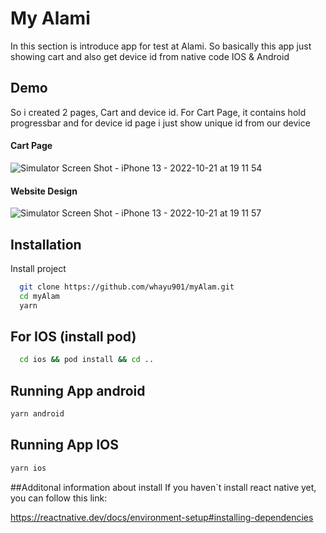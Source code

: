 # My Alami

In this section is introduce app for test at Alami. So basically this app just showing cart and also get device id from native code IOS & Android

## Demo

So i created 2 pages, Cart and device id. For Cart Page, it contains hold progressbar and for device id page i just show unique id from our device

#### Cart Page

![Simulator Screen Shot - iPhone 13 - 2022-10-21 at 19 11 54](https://user-images.githubusercontent.com/32776398/197194242-44c7cea3-f7b5-4cea-9f1a-bbffa311c421.png)

#### Website Design

![Simulator Screen Shot - iPhone 13 - 2022-10-21 at 19 11 57](https://user-images.githubusercontent.com/32776398/197194350-aaac4e61-54b7-4194-b6a7-5b125e31574a.png)

## Installation

Install project

```bash
  git clone https://github.com/whayu901/myAlam.git
  cd myAlam
  yarn
```

## For IOS (install pod)

```bash
  cd ios && pod install && cd ..
```

## Running App android

```bash
yarn android
```

## Running App IOS

```bash
yarn ios
```

##Additonal information about install
If you haven`t install react native yet, you can follow this link:

https://reactnative.dev/docs/environment-setup#installing-dependencies
